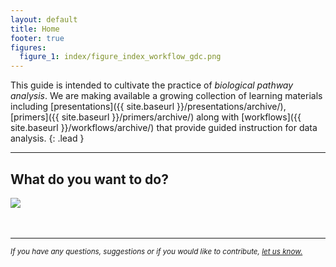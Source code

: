 ```yaml
---
layout: default
title: Home
footer: true
figures:
  figure_1: index/figure_index_workflow_gdc.png
---
```


This guide is intended to cultivate the practice of *biological pathway analysis*. We are making available a growing collection of learning materials including  [presentations]({{ site.baseurl }}/presentations/archive/), [primers]({{ site.baseurl }}/primers/archive/) along with [workflows]({{ site.baseurl }}/workflows/archive/) that provide guided instruction for data analysis.
{: .lead }

<hr/>

## What do you want to do?

<div class="panel panel-default">
  <!-- <div class="panel-heading">
    <h3 class="panel-title">Pathway Enrichment</h3>
  </div> -->
  <div class="panel-body">
    <a href="{{ site.baseurl }}/workflows/pathway_enrichment_gdc/index/">
      <img src="{{ site.baseurl }}/{{ site.media_root }}{{ page.id }}/{{ page.figures.figure_1 }}" class="img-responsive super-duper-short" />
    </a>
  </div>
</div>

<br/>
<br/>
<hr/>

<em class="pull-right">
  <small> If you have any questions, suggestions or if you would like to contribute, <a href="https://groups.google.com/forum/#!forum/pathway-commons-help" target="_blank">let us know.</a>
  </small>
</em>
